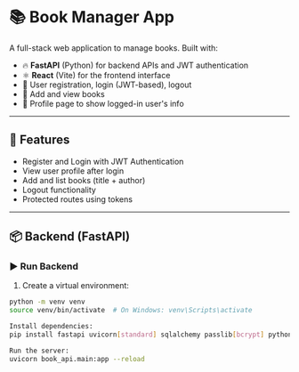 # 📚 Book Manager App

A full-stack web application to manage books. Built with:

- 🔥 **FastAPI** (Python) for backend APIs and JWT authentication
- ⚛️ **React** (Vite) for the frontend interface
- 🔐 User registration, login (JWT-based), logout
- 📘 Add and view books
- 👤 Profile page to show logged-in user's info

---

## 🚀 Features

- Register and Login with JWT Authentication
- View user profile after login
- Add and list books (title + author)
- Logout functionality
- Protected routes using tokens

---

## 📦 Backend (FastAPI)

### ▶️ Run Backend

1. Create a virtual environment:

```bash
python -m venv venv
source venv/bin/activate  # On Windows: venv\Scripts\activate

Install dependencies:
pip install fastapi uvicorn[standard] sqlalchemy passlib[bcrypt] python-jose

Run the server:
uvicorn book_api.main:app --reload



